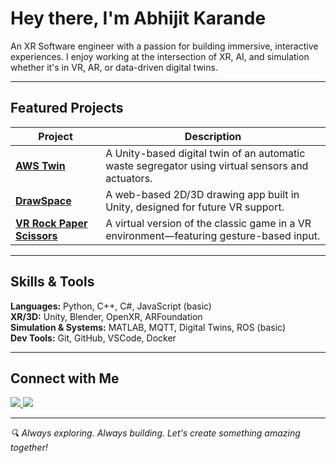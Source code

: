# Hey there, I'm Abhijit Karande

An XR Software engineer with a passion for building immersive, interactive experiences. I enjoy working at the intersection of XR, AI, and simulation whether it's in VR, AR, or data-driven digital twins.

---

## Featured Projects

| Project | Description |
|--------|-------------|
| [**AWS Twin**](https://github.com/karandeabhijitsudam/AutomaticWasteSegregatorTwin) | A Unity-based digital twin of an automatic waste segregator using virtual sensors and actuators. |
| [**DrawSpace**](https://github.com/karandeabhijitsudam/drawspace) | A web-based 2D/3D drawing app built in Unity, designed for future VR support. |
| [**VR Rock Paper Scissors**](https://github.com/karandeabhijitsudam/VR-RockPaperScissors) | A virtual version of the classic game in a VR environment—featuring gesture-based input. |

---

## Skills & Tools

**Languages:** Python, C++, C#, JavaScript (basic)  
**XR/3D:** Unity, Blender, OpenXR, ARFoundation  
**Simulation & Systems:** MATLAB, MQTT, Digital Twins, ROS (basic)  
**Dev Tools:** Git, GitHub, VSCode, Docker

---

## Connect with Me

<a href="https://www.linkedin.com/in/abhijit-karande-a5a69610a/">
  <img src="https://img.shields.io/badge/LinkedIn-blue?style=for-the-badge&logo=linkedin&logoColor=white" />
</a>
<a href="https://github.com/karandeabhijitsudam">
  <img src="https://img.shields.io/badge/GitHub-black?style=for-the-badge&logo=github&logoColor=white" />
</a>

---

_🔍 Always exploring. Always building. Let's create something amazing together!_
